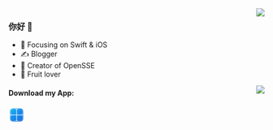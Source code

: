 <img align="right" src="https://github-readme-stats.vercel.app/api?username=zddhub&show_icons=true&icon_color=1ABC9C&text_color=718096&bg_color=00000000&hide_title=true&title_color=f14e32&hide_border=true" />

### 你好 👋

- :orange_book: Focusing on Swift & iOS
- :writing_hand: Blogger
- :hammer: Creator of OpenSSE
- :apple: Fruit lover

<img align="right" src="https://komarev.com/ghpvc/?username=zddhub&label=PROFILE+VIEWS&style=flat-square" />


#### Download my App:

<a href="https://apps.apple.com/app/pixelsmeasure/id1638740542">
  <img src="https://github.com/zddhub/PixelsMeasure/blob/main/assets/images/PixelsMeasure-64x64.png?raw=true)" width="32">
</a>




